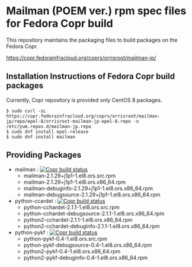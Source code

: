 # Mailman (POEM ver.) rpm spec files for Fedora Copr build
This repository maintains the packaging files to build packages on the Fedora Copr.

https://copr.fedorainfracloud.org/coprs/orrisroot/mailman-jp/

## Installation Instructions of Fedora Copr build packages
Currently, Copr repository is provided only CentOS 8 packages.
```
$ sudo curl -sL https://copr.fedorainfracloud.org/coprs/orrisroot/mailman-jp/repo/epel-8/orrisroot-mailman-jp-epel-8.repo -o /etc/yum.repos.d/mailman-jp.repo
$ sudo dnf install epel-release
$ sudo dnf install mailman
```

## Providing Packages
* mailman : [![Copr build status](https://copr.fedorainfracloud.org/coprs/orrisroot/mailman-jp/package/mailman/status_image/last_build.png)](https://copr.fedorainfracloud.org/coprs/orrisroot/mailman-jp/package/mailman/)
  * mailman-2.1.29+j1p1-1.el8.ors.src.rpm
  * mailman-2.1.29+j1p1-1.el8.ors.x86_64.rpm
  * mailman-debuginfo-2.1.29+j1p1-1.el8.ors.x86_64.rpm
  * mailman-debugsource-2.1.29+j1p1-1.el8.ors.x86_64.rpm
* python-ccardet : [![Copr build status](https://copr.fedorainfracloud.org/coprs/orrisroot/mailman-jp/package/python-cchardet/status_image/last_build.png)](https://copr.fedorainfracloud.org/coprs/orrisroot/mailman-jp/package/python-cchardet/)
  * python-cchardet-2.1.1-1.el8.ors.src.rpm
  * python-cchardet-debugsource-2.1.1-1.el8.ors.x86_64.rpm
  * python2-cchardet-2.1.1-1.el8.ors.x86_64.rpm
  * python2-cchardet-debuginfo-2.1.1-1.el8.ors.x86_64.rpm
* python-pykf : [![Copr build status](https://copr.fedorainfracloud.org/coprs/orrisroot/mailman-jp/package/python-pykf/status_image/last_build.png)](https://copr.fedorainfracloud.org/coprs/orrisroot/mailman-jp/package/python-pykf/)
  * python-pykf-0.4-1.el8.ors.src.rpm
  * python-pykf-debugsource-0.4-1.el8.ors.x86_64.rpm
  * python2-pykf-0.4-1.el8.ors.x86_64.rpm
  * python2-pykf-debuginfo-0.4-1.el8.ors.x86_64.rpm
